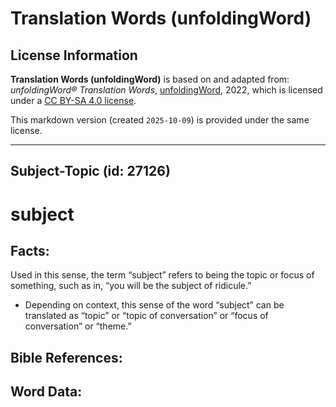 # Translation Words (unfoldingWord)

## License Information

**Translation Words (unfoldingWord)** is based on and adapted from: _unfoldingWord® Translation Words_, [unfoldingWord](https://unfoldingword.org/utw), 2022, which is licensed under a [CC BY-SA 4.0 license](https://creativecommons.org/licenses/by-sa/4.0/legalcode.en).

This markdown version (created `2025-10-09`) is provided under the same license.



--------------------------------

## Subject-Topic (id: 27126)

subject
=======

Facts:
------

Used in this sense, the term “subject” refers to being the topic or focus of something, such as in, “you will be the subject of ridicule.”

* Depending on context, this sense of the word “subject” can be translated as “topic” or “topic of conversation” or “focus of conversation” or “theme.”

Bible References:
-----------------

Word Data:
----------


